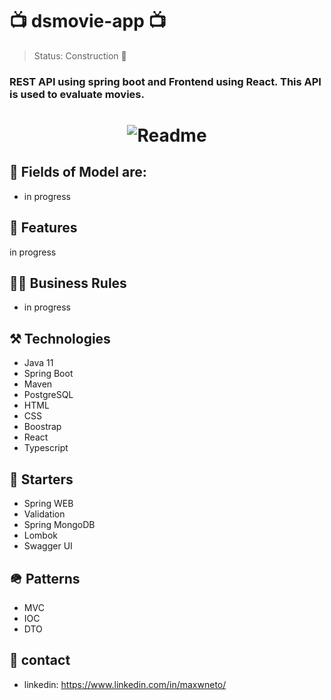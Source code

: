 # 📺 dsmovie-app 📺

> Status: Construction 🚧

### REST API using spring boot and Frontend using React. This API is used to evaluate movies.

<h1 align="center">
  <img alt="Readme" title="Readme" src="https://user-images.githubusercontent.com/87916631/168407779-9eb876a0-37fb-4da9-b6d0-250f85c386e7.gif"/>
</h1>

## 🔘 Fields of Model are:
+ in progress

## 📔 Features
in progress

## 🤝🏽 Business Rules
+ in progress

## ⚒️ Technologies
+ Java 11
+ Spring Boot
+ Maven
+ PostgreSQL
+ HTML
+ CSS
+ Boostrap
+ React
+ Typescript

## 🌱 Starters
+ Spring WEB
+ Validation
+ Spring MongoDB
+ Lombok
+ Swagger UI

## 🪖 Patterns
+ MVC
+ IOC
+ DTO

## 📲 contact
+ linkedin: https://www.linkedin.com/in/maxwneto/

